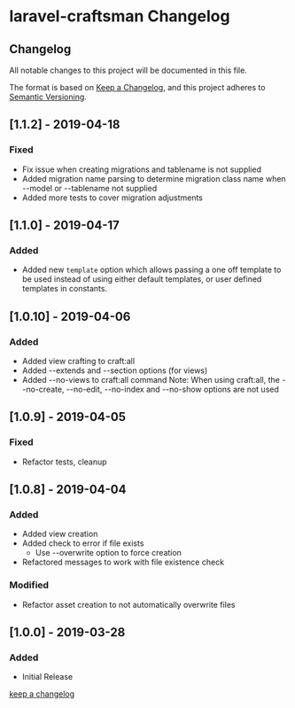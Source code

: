 # laravel-craftsman Changelog

## Changelog

All notable changes to this project will be documented in this file.

The format is based on [Keep a Changelog](https://keepachangelog.com/en/1.0.0/),
and this project adheres to [Semantic Versioning](https://semver.org/spec/v2.0.0.html).


## [1.1.2] - 2019-04-18

### Fixed

- Fix issue when creating migrations and tablename is not supplied
- Added migration name parsing to determine migration class name when --model or --tablename not supplied
- Added more tests to cover migration adjustments

## [1.1.0] - 2019-04-17

### Added

- Added new `template` option which allows passing a one off template to be used instead of using either default templates, or user defined templates in constants.  

## [1.0.10] - 2019-04-06

### Added

- Added view crafting to craft:all
- Added --extends and --section options (for views)
- Added --no-views to craft:all command
    Note: When using craft:all, the --no-create, --no-edit, --no-index and --no-show options are not used

## [1.0.9] - 2019-04-05

### Fixed

- Refactor tests, cleanup 

## [1.0.8] - 2019-04-04

### Added

- Added view creation
- Added check to error if file exists
    - Use --overwrite option to force creation
- Refactored messages to work with file existence check

### Modified

- Refactor asset creation to not automatically overwrite files


## [1.0.0] - 2019-03-28

### Added

-   Initial Release


[keep a changelog](https://keepachangelog.com/en/1.0.0/)
